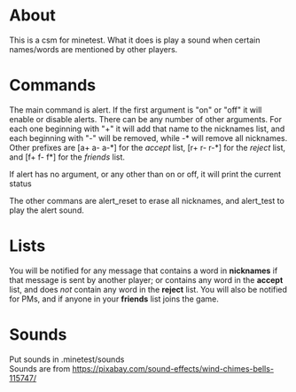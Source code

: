 # About

This is a csm for minetest. What it does is play a sound when certain names/words are mentioned by other players.

# Commands

The main command is alert. If the first argument is "on" or "off" it will enable or disable alerts. There can be any number of other arguments. For each one beginning with "+" it will add that name to the nicknames list, and each beginning with "-" will be removed, while -* will remove all nicknames. Other prefixes are [a+ a- a-\*] for the *accept* list, [r+ r- r-\*] for the *reject* list, and [f+ f- f\*] for the *friends* list.

If alert has no argument, or any other than on or off, it will print the current status  

The other commans are alert_reset to erase all nicknames, and alert_test to play the alert sound.

# Lists

You will be notified for any message that contains a word in **nicknames** if that message is sent by another player; or contains any word in the **accept** list, and does *not* contain any word in the **reject** list. You will also be notified for PMs, and if anyone in your **friends** list joins the game.

# Sounds
Put sounds in .minetest/sounds  
Sounds are from https://pixabay.com/sound-effects/wind-chimes-bells-115747/  

